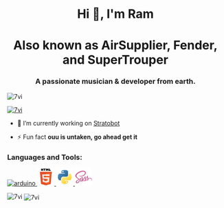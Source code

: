 <h1 align="center">Hi 👋, I'm Ram</h1>
<h1 align="center">Also known as AirSupplier, Fender, and SuperTrouper</h1>
<h3 align="center">A passionate musician & developer from earth.</h3>

<p align="left"> <img src="https://komarev.com/ghpvc/?username=7vi&label=Profile%20views&color=0e75b6&style=flat" alt="7vi" /> </p>

<p align="left"> <a href="https://github.com/ryo-ma/github-profile-trophy"><img src="https://github-profile-trophy.vercel.app/?username=7vi" alt="7vi" /></a> </p>

- 🔭 I’m currently working on [Stratobot](https://stratobot.github.io)

- ⚡ Fun fact **ouu is untaken, go ahead get it**


<h3 align="left">Languages and Tools:</h3>
<p align="left"> <a href="https://www.arduino.cc/" target="_blank"> <img src="https://cdn.worldvectorlogo.com/logos/arduino-1.svg" alt="arduino" width="40" height="40"/> </a> <a href="https://www.w3.org/html/" target="_blank"> <img src="https://raw.githubusercontent.com/devicons/devicon/master/icons/html5/html5-original-wordmark.svg" alt="html5" width="40" height="40"/> </a> <a href="https://www.python.org" target="_blank"> <img src="https://raw.githubusercontent.com/devicons/devicon/master/icons/python/python-original.svg" alt="python" width="40" height="40"/> </a> <a href="https://sass-lang.com" target="_blank"> <img src="https://raw.githubusercontent.com/devicons/devicon/master/icons/sass/sass-original.svg" alt="sass" width="40" height="40"/> </a> </p>

<p><img align="left" src="https://github-readme-stats.vercel.app/api/top-langs?username=7vi&show_icons=true&locale=en&layout=compact" alt="7vi" /></p>

<p>&nbsp;<img align="center" src="https://github-readme-stats.vercel.app/api?username=7vi&show_icons=true&locale=en" alt="7vi" /></p>
